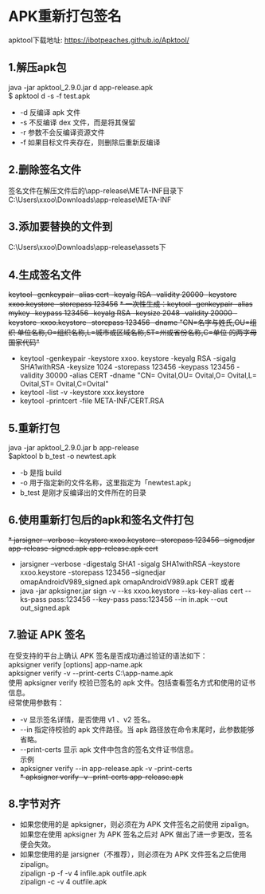 # APK重新打包签名
apktool下载地址:
https://ibotpeaches.github.io/Apktool/
## 1.解压apk包
java -jar apktool_2.9.0.jar d app-release.apk  
$ apktool d -s -f test.apk  
* -d 反编译 apk 文件
* -s 不反编译 dex 文件，而是将其保留
* -r 参数不会反编译资源文件
* -f 如果目标文件夹存在，则删除后重新反编译
## 2.删除签名文件
签名文件在解压文件后的\app-release\META-INF目录下 C:\Users\xxoo\Downloads\app-release\META-INF
## 3.添加要替换的文件到
C:\Users\xxoo\Downloads\app-release\assets下
## 4.生成签名文件
~~keytool -genkeypair -alias cert -keyalg RSA -validity 20000 -keystore xxoo.keystore -storepass 123456~~
~~* 一次性生成：keytool -genkeypair -alias mykey -keypass 123456 -keyalg RSA -keysize 2048 -validity 20000 -keystore  xxoo.keystore -storepass 123456 -dname "CN=名字与姓氏,OU=组织 单位名称,O=组织名称,L=城市或区域名称,ST=州或省份名称,C=单位 的两字母国家代码"~~
* keytool -genkeypair -keystore xxoo. keystore  -keyalg RSA -sigalg SHA1withRSA -keysize 1024 -storepass 123456 -keypass 123456 -validity 30000 -alias CERT -dname "CN= Ovital,OU= Ovital,O= Ovital,L= Ovital,ST= Ovital,C=Ovital"
* keytool -list -v -keystore xxx.keystore
* keytool -printcert -file META-INF/CERT.RSA
## 5.重新打包
java -jar apktool_2.9.0.jar b app-release  
$apktool b b_test -o newtest.apk  
* -b 是指 build
* -o 用于指定新的文件名称，这里指定为「newtest.apk」
* b_test 是刚才反编译出的文件所在的目录
## 6.使用重新打包后的apk和签名文件打包
~~* jarsigner -verbose -keystore xxoo.keystore -storepass 123456 -signedjar app-release-signed.apk app-release.apk cert~~
* jarsigner –verbose -digestalg SHA1 -sigalg SHA1withRSA –keystore xxoo.keystore -storepass 123456 –signedjar omapAndroidV989_signed.apk omapAndroidV989.apk CERT
或者  
* java -jar apksigner.jar sign -v --ks xxoo.keystore --ks-key-alias cert --ks-pass pass:123456 --key-pass pass:123456 --in in.apk --out out_signed.apk
## 7.验证 APK 签名
在受支持的平台上确认 APK 签名是否成功通过验证的语法如下：  
apksigner verify [options] app-name.apk  
apksigner verify -v --print-certs C:\app-name.apk  
使用 apksigner verify 校验已签名的 apk 文件。包括查看签名方式和使用的证书信息。  
经常使用参数有：  
* -v 显示签名详情，是否使用 v1 、v2 签名。  
* --in 指定待校验的 apk 文件路径。当 apk 路径放在命令末尾时，此参数能够省略。  
* --print-certs 显示 apk 文件中包含的签名文件证书信息。  
  示例
* apksigner verify --in app-release.apk -v -print-certs  
~~* apksigner verify -v -print-certs app-release.apk~~
## 8.字节对齐
* 如果您使用的是 apksigner，则必须在为 APK 文件签名之前使用 zipalign。如果您在使用 apksigner 为 APK 签名之后对 APK 做出了进一步更改，签名便会失效。
* 如果您使用的是 jarsigner（不推荐），则必须在为 APK 文件签名之后使用 zipalign。  
zipalign -p -f -v 4 infile.apk outfile.apk  
zipalign -c -v 4 outfile.apk
